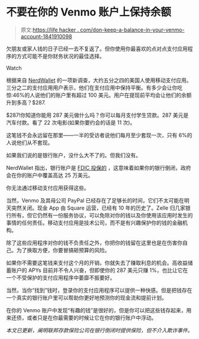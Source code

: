 # 不要在你的 Venmo 账户上保持余额

> 原文:[https://life hacker . com/don-keep-a-balance-in-your-venmo-account-1841910098](https://lifehacker.com/dont-keep-a-balance-in-your-venmo-account-1841910098)

欠朋友或家人钱的日子已经一去不复返了。但你使用你最喜欢的点对点支付应用程序的方式可能不是你财务状况的最佳选择。

Watch

根据来自 [NerdWallet](https://www.nerdwallet.com/blog/banking/mobile-payment-app-survey/) 的一项新调查，大约五分之四的美国人使用移动支付应用。三分之二的支付应用用户表示，他们在支付应用中保持平衡。有多少会让你吃惊:46%的人说他们的账户里有超过 100 美元。用户在提现前平均会让他们的余额升到多高？$287.

$287!你知道你能用 287 美元做什么吗？你可以每月支付学生贷款。287 美元是汽车付款。看了 22 次电影(如果你要约会的话是 11 次)。

这笔钱不会永远留在那里——一半的受访者说他们每月至少套现一次，只有 6%的人说他们从不套现。

如果我们说的是银行账户，没什么大不了的。但我们没有。

NerdWallet 指出，银行账户是 [FDIC 投保的](https://lifehacker.com/how-to-pick-a-bank-or-credit-union-you-can-trust-1786649640) ，这意味着如果你的银行倒闭，政府会在你的账户中覆盖高达 25 万美元。

你无法通过移动支付应用获得这些。

当然，Venmo 及其母公司 PayPal 已经存在了足够长的时间，它们不太可能在明天突然关闭。现金 App 由 Square 运营，已经有 10 年的历史了。Zelle 归几家银行所有，但它仍然有一份服务协议，可以免除对你的钱以及你使用该应用时发生的事情的任何责任。移动支付应用是技术公司，而不是有兴趣保护你的钱的金融机构。

除了这些应用程序对你的钱不负责任之外，你把你的钱留在这里也是在伤害你自己。为了换取方便，你要冒搞砸预算的风险。

如果你不需要这笔钱来支付这个月的开销，你就失去了赚取利息的机会。高收益储蓄账户的 APYs 目前并不令人兴奋，但即使你的 287 美元只赚 1%，也比让它在一个不受保护的支付应用程序中萎靡不振要好。

当然，当你“找到”钱时，登录你的支付应用程序可以提供一种快感。但是把钱存在一个真实的银行账户里可以帮助你更好地预测你的现金流和提前计划。

在你的 Venmo 账户中发现“有趣的钱”是很好的，但是你可以把这些钱存起来，用来还债，或者只是在你最需要的时候让它在你的银行账户中浮动。

*本文已更新，阐明联邦存款保险公司在银行倒闭时提供保险，但不介入欺诈事件。*